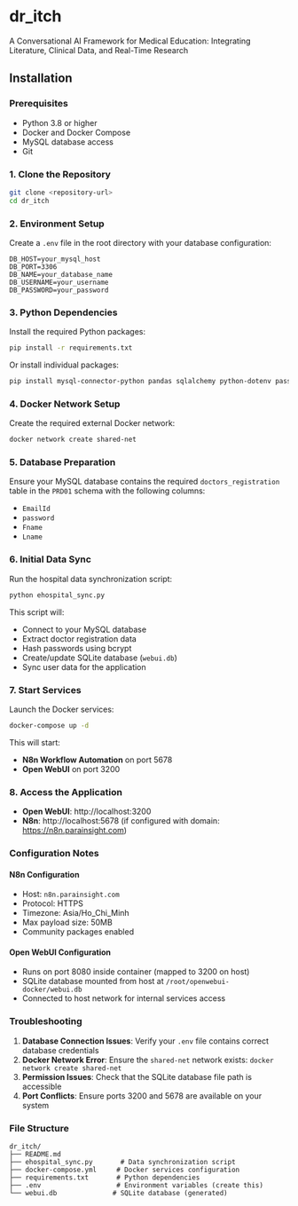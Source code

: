 # dr_itch
A Conversational AI Framework for Medical Education: Integrating Literature, Clinical Data, and Real-Time Research

## Installation

### Prerequisites

- Python 3.8 or higher
- Docker and Docker Compose
- MySQL database access
- Git

### 1. Clone the Repository

```bash
git clone <repository-url>
cd dr_itch
```

### 2. Environment Setup

Create a `.env` file in the root directory with your database configuration:

```env
DB_HOST=your_mysql_host
DB_PORT=3306
DB_NAME=your_database_name
DB_USERNAME=your_username
DB_PASSWORD=your_password
```

### 3. Python Dependencies

Install the required Python packages:

```bash
pip install -r requirements.txt
```

Or install individual packages:

```bash
pip install mysql-connector-python pandas sqlalchemy python-dotenv passlib
```

### 4. Docker Network Setup

Create the required external Docker network:

```bash
docker network create shared-net
```

### 5. Database Preparation

Ensure your MySQL database contains the required `doctors_registration` table in the `PRD01` schema with the following columns:
- `EmailId`
- `password`
- `Fname`
- `Lname`

### 6. Initial Data Sync

Run the hospital data synchronization script:

```bash
python ehospital_sync.py
```

This script will:
- Connect to your MySQL database
- Extract doctor registration data
- Hash passwords using bcrypt
- Create/update SQLite database (`webui.db`)
- Sync user data for the application

### 7. Start Services

Launch the Docker services:

```bash
docker-compose up -d
```

This will start:
- **N8n Workflow Automation** on port 5678
- **Open WebUI** on port 3200

### 8. Access the Application

- **Open WebUI**: http://localhost:3200
- **N8n**: http://localhost:5678 (if configured with domain: https://n8n.parainsight.com)

### Configuration Notes

#### N8n Configuration
- Host: `n8n.parainsight.com`
- Protocol: HTTPS
- Timezone: Asia/Ho_Chi_Minh
- Max payload size: 50MB
- Community packages enabled

#### Open WebUI Configuration
- Runs on port 8080 inside container (mapped to 3200 on host)
- SQLite database mounted from host at `/root/openwebui-docker/webui.db`
- Connected to host network for internal services access

### Troubleshooting

1. **Database Connection Issues**: Verify your `.env` file contains correct database credentials
2. **Docker Network Error**: Ensure the `shared-net` network exists: `docker network create shared-net`
3. **Permission Issues**: Check that the SQLite database file path is accessible
4. **Port Conflicts**: Ensure ports 3200 and 5678 are available on your system

### File Structure

```
dr_itch/
├── README.md
├── ehospital_sync.py       # Data synchronization script
├── docker-compose.yml     # Docker services configuration
├── requirements.txt       # Python dependencies
├── .env                   # Environment variables (create this)
└── webui.db              # SQLite database (generated)
```

